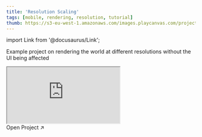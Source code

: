 ```yaml
---
title: 'Resolution Scaling'
tags: [mobile, rendering, resolution, tutorial]
thumb: https://s3-eu-west-1.amazonaws.com/images.playcanvas.com/projects/12/708300/702D33-image-75.jpg
---
```


import Link from '@docusaurus/Link';

Example project on rendering the world at different resolutions without the UI being affected

<div className="iframe-container">
    <iframe src="https://playcanv.as/p/qx7PyE7q/" title="Resolution Scaling" allow="camera; microphone; xr-spatial-tracking; fullscreen" allowfullscreen></iframe>
</div>

<Link to='https://playcanvas.com/project/708300/'>Open Project ↗</Link>
